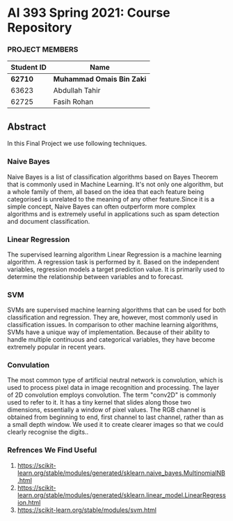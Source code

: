 # AI 393 Spring 2021: Course Repository

### PROJECT MEMBERS
Student ID | Name
------------ | -------------
**62710** | **Muhammad Omais Bin Zaki** 
63623 | Abdullah Tahir
62725 | Fasih Rohan


## Abstract
In this Final Project we use following techniques.


### Naive Bayes
Naive Bayes is a list of classification algorithms based on Bayes Theorem that is commonly used in Machine Learning. It's not only one algorithm, but a whole family of them, all based on the idea that each feature being categorised is unrelated to the meaning of any other feature.Since it is a simple concept, Naive Bayes can often outperform more complex algorithms and is extremely useful in applications such as spam detection and document classification.

### Linear Regression
The supervised learning algorithm Linear Regression is a machine learning algorithm. A regression task is performed by it. Based on the independent variables, regression models a target prediction value. It is primarily used to determine the relationship between variables and to forecast.


### SVM
SVMs are supervised machine learning algorithms that can be used for both classification and regression. They are, however, most commonly used in classification issues. In comparison to other machine learning algorithms, SVMs have a unique way of implementation. Because of their ability to handle multiple continuous and categorical variables, they have become extremely popular in recent years.

### Convulation
The most common type of artificial neutral network is convolution, which is used to process pixel data in image recognition and processing. The layer of 2D convolution employs convolution. The term "conv2D" is commonly used to refer to it. It has a tiny kernel that slides along those two dimensions, essentially a window of pixel values. The RGB channel is obtained from beginning to end, first channel to last channel, rather than as a small depth window. We used it to create clearer images so that we could clearly recognise the digits..

### Refrences We Find Useful 
1. https://scikit-learn.org/stable/modules/generated/sklearn.naive_bayes.MultinomialNB.html
2. https://scikit-learn.org/stable/modules/generated/sklearn.linear_model.LinearRegression.html
3. https://scikit-learn.org/stable/modules/svm.html





